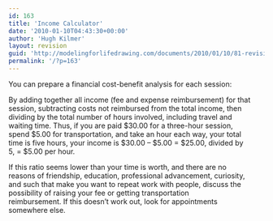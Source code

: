 ```yaml
---
id: 163
title: 'Income Calculator'
date: '2010-01-10T04:43:30+00:00'
author: 'Hugh Kilmer'
layout: revision
guid: 'http://modelingforlifedrawing.com/documents/2010/01/10/81-revision/'
permalink: '/?p=163'
---
```


You can prepare a financial cost-benefit analysis for each session:

<?php include "http://www.modelingforlifedrawing.com/calculator/index.php";?>

By adding together all income (fee and expense reimbursement) for that  
session, subtracting costs not reimbursed from the total income, then  
dividing by the total number of hours involved, including travel and  
waiting time. Thus, if you are paid $30.00 for a three-hour session,  
spend $5.00 for transportation, and take an hour each way, your total  
time is five hours, your income is $30.00 – $5.00 = $25.00, divided by  
5, = $5.00 per hour.

If this ratio seems lower than your time is worth, and there are no  
reasons of friendship, education, professional advancement, curiosity,  
and such that make you want to repeat work with people, discuss the  
possibility of raising your fee or getting transportation  
reimbursement. If this doesn’t work out, look for appointments  
somewhere else.